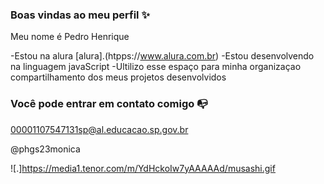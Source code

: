 ### Boas vindas ao meu perfil ✨

Meu nome é Pedro Henrique

-Estou na alura [alura].(htpps://www.alura.com.br)
-Estou desenvolvendo na linguagem javaScript
-Ultilizo esse espaço para minha organizaçao compartilhamento dos meus projetos desenvolvidos

### Você pode entrar em contato comigo 📭

00001107547131sp@al.educacao.sp.gov.br

@phgs23monica

![.]https://media1.tenor.com/m/YdHckoIw7yAAAAAd/musashi.gif
